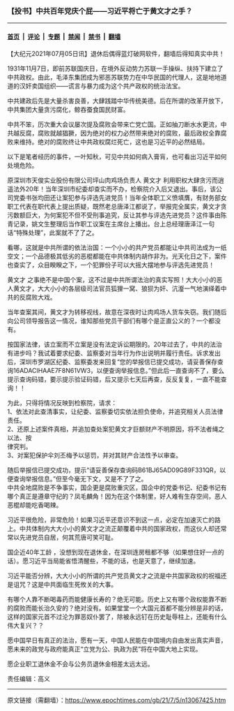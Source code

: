 ### 【投书】中共百年党庆个屁——习近平将亡于黄文才之手？

---

#### [首页](../../../..?n13067425) &nbsp;|&nbsp; [评论](../../../../../epoch-comment?n13067425) &nbsp;|&nbsp; [专题](../../../../../epoch-special?n13067425) &nbsp;|&nbsp; [禁闻](../../../../../epoch-news?n13067425) &nbsp;|&nbsp; [禁书](../../../../../books?n13067425) &nbsp;|&nbsp; [翻墙](https://github.com/gfw-breaker/nogfw/blob/master/README.md?n13067425)


<div class="post_content" id="artbody" itemprop="articleBody">
 <!-- article content begin -->
 <p>
  【大纪元2021年07月05日讯】退休后偶得蓝灯破网软件，翻墙后得知真实中共！
 </p>
 <p>
  1931年11月7日，即前苏联国庆日，在境外反动势力苏联一手操纵、扶持下建立了中共政权。由此，毛泽东集团成为邪恶苏联势力在中华民国的代理人，这是地地道道的汉奸卖国组织——谎言与暴力成为这个共产政权的统治法宝。
 </p>
 <p>
  中共建政后先是大量杀害良善，大肆践踏中华传统美德。后在所谓的改革开放下，中共集团大量贪污腐化，鲸吞蚕食国民财富。
 </p>
 <p>
  中共不笨，历次重大会议屡次提及腐败会带来亡党亡国。正如抽刀断水水更流，中共越反腐，腐败就越猖獗，因为绝对的权力必然带来绝对的腐败，最后政权全靠腐败来维持。绝对的腐败终让中共政权腐烂死亡，这也是习近平的必然结局。
 </p>
 <p>
  以下是笔者经历的事件，一叶知秋，可见中共如何病入膏肓，也可看出习近平如何处境危险。
 </p>
 <p>
  原深圳市天俊实业股份有限公司坪山肉鸡场负责人
  <ok href="https://www.epochtimes.com/gb/tag/%E9%BB%84%E6%96%87%E6%89%8D.html">
   黄文才
  </ok>
  利用职权大肆贪污而逍遥法外20年！当年深圳市纪委却查实而不办，检察院介入后又退出。事后，该公司党委书张均田还让案犯参与评选先进党员！当年全体职工义愤填膺，有财务部女职工代表在职代表上提出质疑，既然老总唐泽江都说了，举报完全属实，黄文才贪污数额巨大，为何案犯不但不受刑事追究，反让其参与评选先进党员？这件事由陈青记录，姚文生整理后当作职工议案在主席台上播出。台上总经理唐泽江一句话“特殊处理”，此案就不了了之。
 </p>
 <p>
  看哪，这就是中共所谓的依法治国：一个小小的共产党员都能让中共司法成为一纸空文；一个品德极其低劣的恶棍都能在中共体制内胡作非为。光天化日之下，案件也查实了，众目睽睽之下，一个犯罪份子可以大摇大摆地参与评选先进党员！
 </p>
 <p>
  <ok href="https://www.epochtimes.com/gb/tag/%E9%BB%84%E6%96%87%E6%89%8D.html">
   黄文才
  </ok>
  之事绝不是中国个案，这不过是中共所谓法治的真实写照！大大小小的恶人黄文才，大大小小的各层级司法官员狐狸一窝、狼狈为奸、沆瀣一气地演绎着中共的反腐败大戏。
 </p>
 <p>
  当年查案其间，黄文才为转移视线，故意在深夜时让肉鸡场人货车失窃。我们随后向公司领导报告这一情况，谁知那些党员干部们有哪个是正直公义的？一个都没有。
 </p>
 <p>
  按国家法律，该立案而不立案是没有法定诉讼期限的。20年过去了，中共的法治有进步吗？我试着要求纪委、监察委对当年行为作出说明并履行责任。诉求发出后，深圳市罗湖区纪委、监察委发来回复“您的举报信已提交成功，请妥善保存查询16ADACIHAAE7F8N61VW3，以便查询举报信息。”但此后一直查询不了，要么提示查询码错，要示提示验证码错，后又提示七天后再查，反反复复，一直不能查询！！
 </p>
 <p>
  为此，只得将情况反映到检察院，请求：
  <br/>
  1、依法对此查清事实，让纪委、监察委切实依法担负使命，并追究相关人员法律责任。
  <br/>
  2、还原上述案件真相，并追加查处案犯黄文才巨额财产不明原因，将不法者绳之以法、按
  <br/>
  律究判。
  <br/>
  3、对案犯保护伞刘丕梅予以惩罚，并对其财产合法性予以审查。
 </p>
 <p>
  随后举报信已提交成功，提示“请妥善保存查询码B61BJ65AD09G89F331QR，以便查询举报信息。”但至今毫无下文，又是不了了之。
  <br/>
  中共全地腐败是不争事实，国企更是腐败重灾区，国企中的党委书记、纪委书记有哪个真正是遵章守纪的？凤毛麟角！因为在这个体制里，好人难有生存空间，恶人恶棍却能吃香喝辣。
 </p>
 <p>
  习近平很危险，非常危险！如果习近平还意识不到这一点，必定在加速灭亡的路上。中共体制内大大小小的黄文才之流正颠覆着中共的国家政权，而这伙人却还常常以先进党员自居，何其荒唐可笑可耻。
 </p>
 <p>
  国企近40年工龄 ，没想到现在退休金，在深圳连房租都不够（如果想住好一点的话）。愿习近平当局能省悟清醒些，不能的话，也是天意了，继续加速。
 </p>
 <p>
  习近平能否分辨，大大小小的所谓的共产党员黄文才之流是中共国家政权的祝福还是诅咒？这是中共面临生死攸关的大事。
 </p>
 <p>
  有哪个人靠不断喝毒药而能健康长寿的？绝无可能。历史上又有哪个政权能靠不断的腐败而能长治久安的？绝对没有。如果堂堂一个大国元首都不能分辨是非的话，这样的国家元首不过沦为罪恶奴仆罢了，除被永远钉在历史耻辱柱上，还能有什么伟大复兴？？
 </p>
 <p>
  愿中国早日有真正的法治，愿有一天，中国人民能在中国境内自由发出真实声音，愿未来的政党与政府能真正“立党为公、执政为民”将在中国大地上实现。
 </p>
 <p>
  愿企业职工退休金不会与公务员退休金相差太远太远。
 </p>
 <p>
  责任编辑：高义
 </p>
 <!-- article content end -->
 <div id="below_article_ad">
 </div>
</div>


---

原文链接（需翻墙）：https://www.epochtimes.com/gb/21/7/5/n13067425.htm